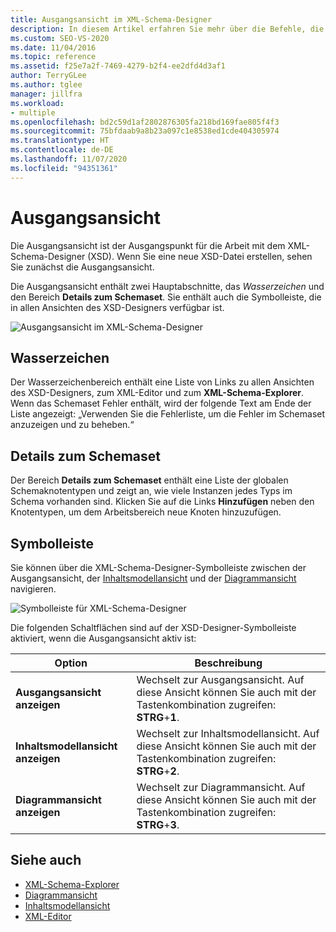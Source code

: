 ```yaml
---
title: Ausgangsansicht im XML-Schema-Designer
description: In diesem Artikel erfahren Sie mehr über die Befehle, die in der Startansicht des XML-Schema-Designers (XSD) verfügbar sind.
ms.custom: SEO-VS-2020
ms.date: 11/04/2016
ms.topic: reference
ms.assetid: f25e7a2f-7469-4279-b2f4-ee2dfd4d3af1
author: TerryGLee
ms.author: tglee
manager: jillfra
ms.workload:
- multiple
ms.openlocfilehash: bd2c59d1af2802876305fa218bd169fae805f4f3
ms.sourcegitcommit: 75bfdaab9a8b23a097c1e8538ed1cde404305974
ms.translationtype: HT
ms.contentlocale: de-DE
ms.lasthandoff: 11/07/2020
ms.locfileid: "94351361"
---
```

# <a name="start-view"></a>Ausgangsansicht

Die Ausgangsansicht ist der Ausgangspunkt für die Arbeit mit dem XML-Schema-Designer (XSD). Wenn Sie eine neue XSD-Datei erstellen, sehen Sie zunächst die Ausgangsansicht.

Die Ausgangsansicht enthält zwei Hauptabschnitte, das *Wasserzeichen* und den Bereich **Details zum Schemaset**. Sie enthält auch die Symbolleiste, die in allen Ansichten des XSD-Designers verfügbar ist.

![Ausgangsansicht im XML-Schema-Designer](../xml-tools/media/xsddesigner_startview.gif)

## <a name="watermark"></a>Wasserzeichen

Der Wasserzeichenbereich enthält eine Liste von Links zu allen Ansichten des XSD-Designers, zum XML-Editor und zum **XML-Schema-Explorer**. Wenn das Schemaset Fehler enthält, wird der folgende Text am Ende der Liste angezeigt:  „Verwenden Sie die Fehlerliste, um die Fehler im Schemaset anzuzeigen und zu beheben.“

## <a name="schema-set-details"></a>Details zum Schemaset

Der Bereich **Details zum Schemaset** enthält eine Liste der globalen Schemaknotentypen und zeigt an, wie viele Instanzen jedes Typs im Schema vorhanden sind. Klicken Sie auf die Links **Hinzufügen** neben den Knotentypen, um dem Arbeitsbereich neue Knoten hinzuzufügen.

## <a name="toolbar"></a>Symbolleiste

Sie können über die XML-Schema-Designer-Symbolleiste zwischen der Ausgangsansicht, der [Inhaltsmodellansicht](../xml-tools/content-model-view.md) und der [Diagrammansicht](../xml-tools/graph-view.md) navigieren.

![Symbolleiste für XML-Schema-Designer](../xml-tools/media/xsdstartviewtoolbar.gif)

Die folgenden Schaltflächen sind auf der XSD-Designer-Symbolleiste aktiviert, wenn die Ausgangsansicht aktiv ist:

|Option|Beschreibung|
|-|-----------------|
|**Ausgangsansicht anzeigen**|Wechselt zur Ausgangsansicht. Auf diese Ansicht können Sie auch mit der Tastenkombination zugreifen: **STRG**+**1**.|
|**Inhaltsmodellansicht anzeigen**|Wechselt zur Inhaltsmodellansicht. Auf diese Ansicht können Sie auch mit der Tastenkombination zugreifen: **STRG**+**2**.|
|**Diagrammansicht anzeigen**|Wechselt zur Diagrammansicht. Auf diese Ansicht können Sie auch mit der Tastenkombination zugreifen: **STRG**+**3**.|

## <a name="see-also"></a>Siehe auch

- [XML-Schema-Explorer](../xml-tools/xml-schema-explorer.md)
- [Diagrammansicht](../xml-tools/graph-view.md)
- [Inhaltsmodellansicht](../xml-tools/content-model-view.md)
- [XML-Editor](../xml-tools/xml-editor.md)
